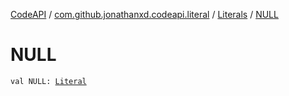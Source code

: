[CodeAPI](../../index.md) / [com.github.jonathanxd.codeapi.literal](../index.md) / [Literals](index.md) / [NULL](.)

# NULL

`val NULL: `[`Literal`](../-literal/index.md)
